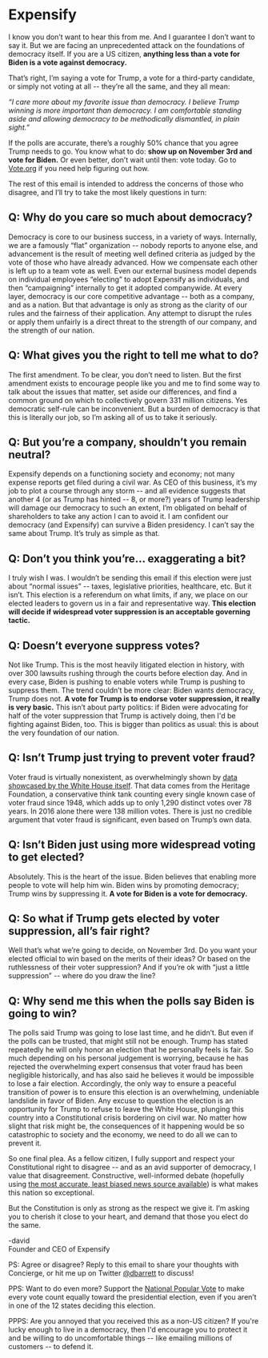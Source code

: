 # Expensify

I know you don’t want to hear this from me. And I guarantee I don’t want to say
it. But we are facing an unprecedented attack on the foundations of democracy
itself. If you are a US citizen, **anything less than a vote for Biden is a
vote against democracy.**

That’s right, I’m saying a vote for Trump, a vote for a third-party candidate,
or simply not voting at all -- they’re all the same, and they all mean:

_“I care more about my favorite issue than democracy. I believe Trump winning
is more important than democracy. I am comfortable standing aside and allowing
democracy to be methodically dismantled, in plain sight.”_

If the polls are accurate, there’s a roughly 50% chance that you agree Trump
needs to go. You know what to do: **show up on November 3rd and vote for
Biden.** Or even better, don’t wait until then: vote today. Go to
[Vote.org](https://www.vote.org/) if you need help figuring out how.

The rest of this email is intended to address the concerns of those who
disagree, and I’ll try to take the most likely questions in turn:

## Q: Why do you care so much about democracy?

Democracy is core to our business success, in a variety of ways. Internally, we
are a famously “flat” organization -- nobody reports to anyone else, and
advancement is the result of meeting well defined criteria as judged by the
vote of those who have already advanced. How we compensate each other is left
up to a team vote as well. Even our external business model depends on
individual employees “electing” to adopt Expensify as individuals, and then
“campaigning” internally to get it adopted companywide. At every layer,
democracy is our core competitive advantage -- both as a company, and as a
nation. But that advantage is only as strong as the clarity of our rules and
the fairness of their application. Any attempt to disrupt the rules or apply
them unfairly is a direct threat to the strength of our company, and the
strength of our nation.

## Q: What gives you the right to tell me what to do?

The first amendment. To be clear, you don’t need to listen. But the first
amendment exists to encourage people like you and me to find some way to talk
about the issues that matter, set aside our differences, and find a common
ground on which to collectively govern 331 million citizens. Yes democratic
self-rule can be inconvenient. But a burden of democracy is that this is
literally our job, so I’m asking all of us to take it seriously.

## Q: But you’re a company, shouldn’t you remain neutral?

Expensify depends on a functioning society and economy; not many expense
reports get filed during a civil war. As CEO of this business, it’s my job to
plot a course through any storm -- and all evidence suggests that another 4 (or
as Trump has hinted -- 8, or more?) years of Trump leadership will damage our
democracy to such an extent, I’m obligated on behalf of shareholders to take
any action I can to avoid it. I am confident our democracy (and Expensify) can
survive a Biden presidency. I can’t say the same about Trump. It’s truly as
simple as that.

## Q: Don’t you think you’re… exaggerating a bit?

I truly wish I was. I wouldn’t be sending this email if this election were just
about “normal issues” -- taxes, legislative priorities, healthcare, etc. But it
isn’t. This election is a referendum on what limits, if any, we place on our
elected leaders to govern us in a fair and representative way. **This election
will decide if widespread voter suppression is an acceptable governing
tactic.**

## Q: Doesn’t everyone suppress votes?

Not like Trump. This is the most heavily litigated election in history, with
over 300 lawsuits rushing through the courts before election day. And in every
case, Biden is pushing to enable voters while Trump is pushing to suppress
them. The trend couldn’t be more clear: Biden wants democracy, Trump does not.
**A vote for Trump is to endorse voter suppression, it really is very basic.**
This isn’t about party politics: if Biden were advocating for half of the voter
suppression that Trump is actively doing, then I'd be fighting against Biden,
too. This is bigger than politics as usual: this is about the very foundation
of our nation.

## Q: Isn’t Trump just trying to prevent voter fraud?

Voter fraud is virtually nonexistent, as overwhelmingly shown by [data
showcased by the White House
itself](https://www.whitehouse.gov/sites/whitehouse.gov/files/docs/pacei-voterfraudcases.pdf).
That data comes from the Heritage Foundation, a conservative think tank
counting every single known case of voter fraud since 1948, which adds up to
only 1,290 distinct votes over 78 years. In 2016 alone there were 138 million
votes. There is just no credible argument that voter fraud is significant, even
based on Trump’s own data.

## Q: Isn’t Biden just using more widespread voting to get elected?

Absolutely. This is the heart of the issue. Biden believes that enabling more
people to vote will help him win. Biden wins by promoting democracy; Trump wins
by suppressing it. **A vote for Biden is a vote for democracy.**

## Q: So what if Trump gets elected by voter suppression, all’s fair right?

Well that’s what we’re going to decide, on November 3rd. Do you want your
elected official to win based on the merits of their ideas? Or based on the
ruthlessness of their voter suppression? And if you’re ok with “just a little
suppression” -- where do you draw the line?

## Q: Why send me this when the polls say Biden is going to win?

The polls said Trump was going to lose last time, and he didn’t. But even if
the polls can be trusted, that might still not be enough. Trump has stated
repeatedly he will only honor an election that he personally feels is fair. So
much depending on his personal judgement is worrying, because he has rejected
the overwhelming expert consensus that voter fraud has been negligible
historically, and has also said he believes it would be impossible to lose a
fair election. Accordingly, the only way to ensure a peaceful transition of
power is to ensure this election is an overwhelming, undeniable landslide in
favor of Biden. Any excuse to question the election is an opportunity for Trump
to refuse to leave the White House, plunging this country into a Constitutional
crisis bordering on civil war. No matter how slight that risk might be, the
consequences of it happening would be so catastrophic to society and the
economy, we need to do all we can to prevent it.

So one final plea. As a fellow citizen, I fully support and respect your
Constitutional right to disagree -- and as an avid supporter of democracy, I
value that disagreement. Constructive, well-informed debate (hopefully using
[the most accurate, least biased news source
available](https://www.adfontesmedia.com/)) is what makes this nation so
exceptional.

But the Constitution is only as strong as the respect we give it. I’m asking
you to cherish it close to your heart, and demand that those you elect do the
same.

-david  
Founder and CEO of Expensify

PS: Agree or disagree? Reply to this email to share your thoughts with
Concierge, or hit me up on Twitter [@dbarrett](https://twitter.com/dbarrett) to
discuss!

PPS: Want to do even more? Support the [National Popular
Vote](https://www.nationalpopularvote.com/) to make every vote count equally
toward the presidential election, even if you aren’t in one of the 12 states
deciding this election.

PPPS: Are you annoyed that you received this as a non-US citizen? If you're
lucky enough to live in a democracy, then I'd encourage you to protect it and
be willing to do uncomfortable things -- like emailing millions of customers --
to defend it.
